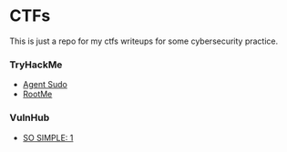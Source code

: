 # CTFs

This is just a repo for my ctfs writeups for some cybersecurity practice.

### TryHackMe

  * [Agent Sudo](TryHackMe/AgentSudo/agentSudo.md)
  * [RootMe](TryHackMe/RootMe/rootme.md)

### VulnHub

  * [SO SIMPLE: 1](VulnHub/SoSimple1/SoSimple1.md)
